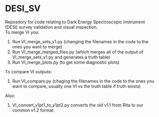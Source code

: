 # DESI_SV
Repository for code relating to Dark Energy Spectroscopic Instrument (DESI) survey validation and visual inspection.  
To merge VI you:
1. Run VI_merge_sets_v1.py (changing the filenames in the code to the ones you want to merge)
2. Run VI_merge_merged_files.py (which merges all of the output of VI_merge_sets_v1.py and generates a truth table)
3. Run VI_merge_plots.py (to get some diagnostic plots)

To compare VI outputs:
1. Run VI_compare.py (chaging the filenames in the code to the ones you want to compare, usually one VI vs the truth table if truth exists)

Also:
1. VI_convert_v1pt1_to_v1pt2.py converts the old v1.1 from Rita to our common v1.2 format. 

